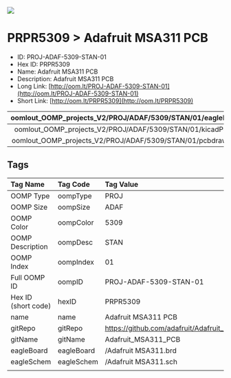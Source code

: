


  
![][im]
# PRPR5309 > Adafruit MSA311 PCB

- ID: PROJ-ADAF-5309-STAN-01
- Hex ID: PRPR5309
- Name: Adafruit MSA311 PCB
- Description: Adafruit MSA311 PCB
- Long Link: [http://oom.lt/PROJ-ADAF-5309-STAN-01](http://oom.lt/PROJ-ADAF-5309-STAN-01)
- Short Link: [http://oom.lt/PRPR5309](http://oom.lt/PRPR5309)
  

|oomlout_OOMP_projects_V2/PROJ/ADAF/5309/STAN/01/eagleImage.png|oomlout_OOMP_projects_V2/PROJ/ADAF/5309/STAN/01/eagleSchemImage.png|oomlout_OOMP_projects_V2/PROJ/ADAF/5309/STAN/01/kicadPcb3dFront.png|oomlout_OOMP_projects_V2/PROJ/ADAF/5309/STAN/01/kicadPcb3dBack.png|
| :---: | :---: | :---: | :---: |
|oomlout_OOMP_projects_V2/PROJ/ADAF/5309/STAN/01/kicadPcb3d.png|oomlout_OOMP_projects_V2/PROJ/ADAF/5309/STAN/01/bomBack.png|oomlout_OOMP_projects_V2/PROJ/ADAF/5309/STAN/01/bomFront.png|oomlout_OOMP_projects_V2/PROJ/ADAF/5309/STAN/01/pcbdraw.svg|
|oomlout_OOMP_projects_V2/PROJ/ADAF/5309/STAN/01/pcbdrawBack.svg||||

## Tags
  

|Tag Name|Tag Code|Tag Value|
| :--- | :--- | :--- |
|OOMP Type|oompType|PROJ|
|OOMP Size|oompSize|ADAF|
|OOMP Color|oompColor|5309|
|OOMP Description|oompDesc|STAN|
|OOMP Index|oompIndex|01|
|Full OOMP ID|oompID|PROJ-ADAF-5309-STAN-01|
|Hex ID (short code)|hexID|PRPR5309|
|name|name|Adafruit MSA311 PCB|
|gitRepo|gitRepo|https://github.com/adafruit/Adafruit_MSA311_PCB|
|gitName|gitName|Adafruit_MSA311_PCB|
|eagleBoard|eagleBoard|/Adafruit MSA311.brd|
|eagleSchem|eagleSchem|/Adafruit MSA311.sch|
||||



[im]: PROJ/ADAF/5309/STAN/01/kicadPcb3d_450.png
